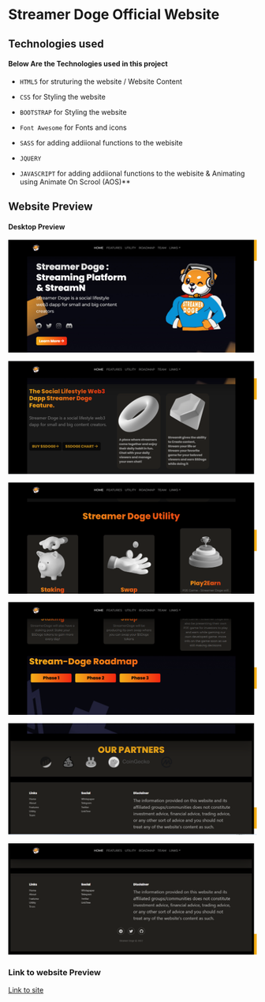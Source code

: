 # Streamer Doge Official Website

## Technologies used

#### Below Are the Technologies used in this project

* `HTML5` for struturing the website / Website Content

* `CSS` for Styling the website 

* `BOOTSTRAP` for Styling the website 

* `Font Awesome` for Fonts and icons 

* `SASS` for adding addiional functions to the webisite


* `JQUERY` 


* `JAVASCRIPT` for adding addiional functions to the webisite & Animating using Animate On Scrool (AOS)**

## Website Preview

#### Desktop Preview


![alt text](https://github.com/Arc9067/streamdoge/blob/main/Screenshots/1.png?raw=true)

![alt text](https://github.com/Arc9067/streamdoge/blob/main/Screenshots/2.png?raw=true)

![alt text](https://github.com/Arc9067/streamdoge/blob/main/Screenshots/3.png?raw=true)

![alt text](https://github.com/Arc9067/streamdoge/blob/main/Screenshots/4.png?raw=true)

![alt text](https://github.com/Arc9067/streamdoge/blob/main/Screenshots/5.png?raw=true)

![alt text](https://github.com/Arc9067/streamdoge/blob/main/Screenshots/6.png?raw=true)





### Link to website Preview

[Link to site](https://lively-flan-d2edbb.netlify.app)
